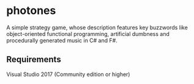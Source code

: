 # photones

A simple strategy game, whose description features key buzzwords like object-oriented functional programming, artificial dumbness and procedurally generated music in C# and F#.

## Requirements

Visual Studio 2017 (Community edition or higher)
